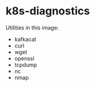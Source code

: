 # k8s-diagnostics

Utilities in this image:
- kafkacat
- curl
- wget
- openssl
- tcpdump
- nc
- nmap

